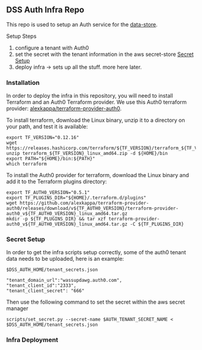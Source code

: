 ## DSS Auth Infra Repo

This repo is used to setup an Auth service for the [data-store](https://github.com/databiosphere/data-store).

Setup Steps

1. configure a tenant with Auth0
1. set the secret with the tenant information in the aws secret-store [Secret Setup](#Secret-Setup)
1. deploy infra -> sets up all the stuff. more here later. 


### Installation

In order to deploy the infra in this repository, you will need to install Terraform and an Auth0 Terraform
provider. We use this Auth0 terraform provider: [alexkappa/terraform-provider-auth0](https://github.com/alexkappa/terraform-provider-auth0).

To install terraform, download the Linux binary, unzip it to a directory on your path, and test it is available:

```
export TF_VERSION="0.12.16"
wget https://releases.hashicorp.com/terraform/${TF_VERSION}/terraform_${TF_VERSION}_linux_amd64.zip
unzip terraform_${TF_VERSION}_linux_amd64.zip -d ${HOME}/bin
export PATH="${HOME}/bin:${PATH}"
which terraform
```

To install the Auth0 provider for terraform, download the Linux binary and add it to the Terraform plugins
directory:

```
export TF_AUTH0_VERSION="0.5.1"
export TF_PLUGINS_DIR="${HOME}/.terraform.d/plugins"
wget https://github.com/alexkappa/terraform-provider-auth0/releases/download/v${TF_AUTH0_VERSION}/terraform-provider-auth0_v${TF_AUTH0_VERSION}_linux_amd64.tar.gz
mkdir -p ${TF_PLUGINS_DIR} && tar xzf terraform-provider-auth0_v${TF_AUTH0_VERSION}_linux_amd64.tar.gz -C ${TF_PLUGINS_DIR}
```


### Secret Setup

In order to get the infra scripts setup correctly, some of the auth0 tenant data needs to be uploaded, here is an example:

`$DSS_AUTH_HOME/tenant_secrets.json`
```
"tenant_domain_url":"wassupdawg.auth0.com",
"tenant_client_id":"2333",
"tenant_client_secret": "666"
```
Then use the following command to set the secret within the aws secret manager
```
scripts/set_secret.py --secret-name $AUTH_TENANT_SECRET_NAME < $DSS_AUTH_HOME/tenant_secrets.json   
```

### Infra Deployment


